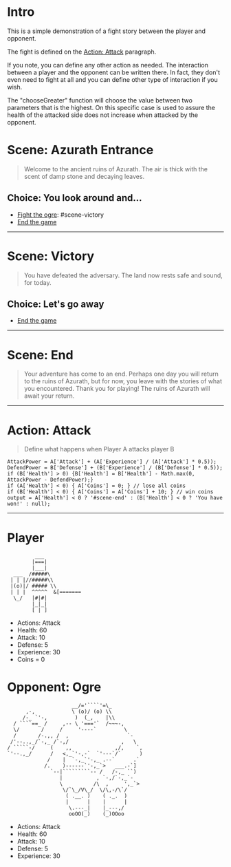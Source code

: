 # Intro
This is a simple demonstration of a fight story
between the player and opponent.

The fight is defined on the [Action: Attack](#action-attack)
paragraph. 

If you note, you can define any other
action as needed. The interaction between a player
and the opponent can be written there. In fact, they
don't even need to fight at all and you can define
other type of interaction if you wish.

The "chooseGreater" function will choose the value
between two parameters that is the highest. On this
specific case is used to assure the health of the
attacked side does not increase when attacked by the
opponent.


# Scene: Azurath Entrance
> Welcome to the ancient ruins of Azurath. The air is thick with the scent of damp stone and decaying leaves.

## Choice: You look around and...
- [Fight the ogre](#opponent-ogre): #scene-victory
- [End the game](#scene-end)

------

# Scene: Victory
> You have defeated the adversary. The land now rests safe and sound, for today.

## Choice: Let's go away
- [End the game](#scene-end)

------

# Scene: End
> Your adventure has come to an end. Perhaps one day you will return to the ruins of Azurath, but for now, you leave with the stories of what you encountered.
> Thank you for playing! The ruins of Azurath will await your return.

------

# Action: Attack
> Define what happens when Player A attacks player B
```
AttackPower = A['Attack'] + (A['Experience'] / (A['Attack'] * 0.5)); 
DefendPower = B['Defense'] + (B['Experience'] / (B['Defense'] * 0.5));
if (B['Health'] > 0) {B['Health'] = B['Health'] - Math.max(0, AttackPower - DefendPower);}
if (A['Health'] < 0) { A['Coins'] = 0; } // lose all coins
if (B['Health'] < 0) { A['Coins'] = A['Coins'] + 10; } // win coins
output = A['Health'] < 0 ? '#scene-end' : (B['Health'] < 0 ? 'You have won!' : null);
```

------

# Player
```
         ___
        |===|       
        |___|       
  ___  /#####\       
 | | |//#####\\      
 |(o)|/ ##### \\     
 | | |  ^^^^^  &[=======
  \_/   |#|#|         
        |_|_|         
        [ | ] 
```
- Actions: Attack
- Health: 60
- Attack: 10
- Defense: 5
- Experience: 30
- Coins = 0
         
         
# Opponent: Ogre
```
                     __/='````'=\_          
      ,-,            \ (o)/ (o) \\          
     /-_ `'-,         )  (_,    |\\          
  / ````==_ /     ,-- \ '==='`  /~~~-,        
  \/       /     /     '----`         \       
  /       /-.,, /  ,                   `-   
 /'--..,_/`-,_ /`-,/                 ,   \   
/ `````-/     (    ,,              ,/,    `,  
`'--.,_/      /   <,_`'-,-`  `'---`/`      )  
             /    |  `-,_`'-,_ .--`      .`   
            /.    )------`'-,_`>   ___.-`]    
              `--|`````````-- /   /-,_ ``)    
                 |           , `-,/`-,_`-     
                 \          /\  ,     ',_`>   
                  \/`\_/V\_/  \/\,-/\`/      
                   ( .__. )    ( ._.  )       
                   |      |    |      |       
                    \.---_|    |_---,/        
                    ooOO(_)    (_)OOoo
```
- Actions: Attack
- Health: 60
- Attack: 10
- Defense: 5
- Experience: 30
